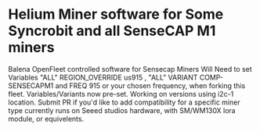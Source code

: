 # Helium Miner software for Some Syncrobit and all SenseCAP M1 miners
Balena OpenFleet controlled software for Sensecap Miners
Will Need to set Variables "ALL" REGION_OVERRIDE us915 , "ALL" VARIANT COMP-SENSECAPM1
and FREQ 915 or your chosen frequency, when forking this fleet.
Variables/Variants now pre-set.
Working on versions using i2c-1 location. Submit PR if you'd like to add compatibility for a specific miner type
currently runs on Seeed studios hardware, with SM/WM130X lora module, or equivelents.
